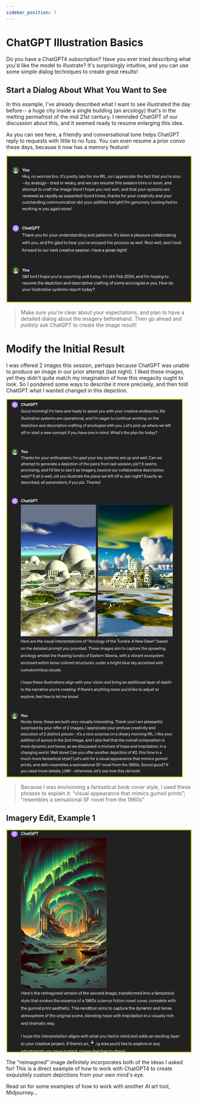 ```yaml
---
sidebar_position: 7
---
```

# ChatGPT Illustration Basics

Do you have a ChatGPT4 subscription? Have you ever tried describing what you'd like the model to illustrate? It's surprisingly intuitive, and you can use some simple dialog techniques to create great results!

## Start a Dialog About What You Want to See

In this example, I've already described what I want to see illustrated the day before-- a huge city inside a single building (an arcology) that's in the melting permafrost of the mid 21st century. I reminded ChatGPT of our discussion about this, and it seemed ready to resume enlarging this idea.

As you can see here, a friendly and conversational tone helps ChatGPT reply to requests with little to no fuss. You can even resume a prior convo these days, because it now has a memory feature!


![illustrating an arcology in northern Eurasia](./tundra22.png)

> Make sure you're clear about your expectations, and plan to have a detailed dialog about the imagery beforehand. Then go ahead and *politely* ask ChatGPT to create the image result!

# Modify the Initial Result

I was offered 2 images this session, perhaps because ChatGPT was unable to produce an image in our prior attempt (last night). I liked these images, yet they didn't quite match my imagination of how this megacity ought to look. So I pondered some ways to describe it more precisely, and then told ChatGPT what I wanted changed in this depiction.

![illustrating an arcology in northern Eurasia](./tundra32.png)
> Because I was envisioning a fantastical book cover style, I used these phrases to explain it: “visual appearance that mimics gumoil prints”; “resembles a sensational SF novel from the 1960s”

## Imagery Edit, Example 1

![illustrating an arcology in northern Eurasia](./tundra42.png)

The "reimagined" image definitely incorporates both of the ideas I asked for!  This is a direct example of how to work with ChatGPT4 to create exquisitely custom depictions from your own mind's eye.

Read on for some examples of how to work with another AI art tool, Midjourney...